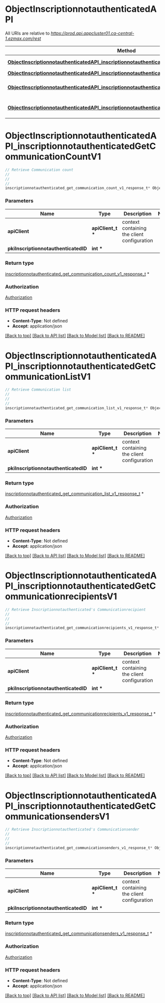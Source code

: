 # ObjectInscriptionnotauthenticatedAPI

All URIs are relative to *https://prod.api.appcluster01.ca-central-1.ezmax.com/rest*

Method | HTTP request | Description
------------- | ------------- | -------------
[**ObjectInscriptionnotauthenticatedAPI_inscriptionnotauthenticatedGetCommunicationCountV1**](ObjectInscriptionnotauthenticatedAPI.md#ObjectInscriptionnotauthenticatedAPI_inscriptionnotauthenticatedGetCommunicationCountV1) | **GET** /1/object/inscriptionnotauthenticated/{pkiInscriptionnotauthenticatedID}/getCommunicationCount | Retrieve Communication count
[**ObjectInscriptionnotauthenticatedAPI_inscriptionnotauthenticatedGetCommunicationListV1**](ObjectInscriptionnotauthenticatedAPI.md#ObjectInscriptionnotauthenticatedAPI_inscriptionnotauthenticatedGetCommunicationListV1) | **GET** /1/object/inscriptionnotauthenticated/{pkiInscriptionnotauthenticatedID}/getCommunicationList | Retrieve Communication list
[**ObjectInscriptionnotauthenticatedAPI_inscriptionnotauthenticatedGetCommunicationrecipientsV1**](ObjectInscriptionnotauthenticatedAPI.md#ObjectInscriptionnotauthenticatedAPI_inscriptionnotauthenticatedGetCommunicationrecipientsV1) | **GET** /1/object/inscriptionnotauthenticated/{pkiInscriptionnotauthenticatedID}/getCommunicationrecipients | Retrieve Inscriptionnotauthenticated&#39;s Communicationrecipient
[**ObjectInscriptionnotauthenticatedAPI_inscriptionnotauthenticatedGetCommunicationsendersV1**](ObjectInscriptionnotauthenticatedAPI.md#ObjectInscriptionnotauthenticatedAPI_inscriptionnotauthenticatedGetCommunicationsendersV1) | **GET** /1/object/inscriptionnotauthenticated/{pkiInscriptionnotauthenticatedID}/getCommunicationsenders | Retrieve Inscriptionnotauthenticated&#39;s Communicationsender


# **ObjectInscriptionnotauthenticatedAPI_inscriptionnotauthenticatedGetCommunicationCountV1**
```c
// Retrieve Communication count
//
// 
//
inscriptionnotauthenticated_get_communication_count_v1_response_t* ObjectInscriptionnotauthenticatedAPI_inscriptionnotauthenticatedGetCommunicationCountV1(apiClient_t *apiClient, int *pkiInscriptionnotauthenticatedID);
```

### Parameters
Name | Type | Description  | Notes
------------- | ------------- | ------------- | -------------
**apiClient** | **apiClient_t \*** | context containing the client configuration |
**pkiInscriptionnotauthenticatedID** | **int \*** |  | 

### Return type

[inscriptionnotauthenticated_get_communication_count_v1_response_t](inscriptionnotauthenticated_get_communication_count_v1_response.md) *


### Authorization

[Authorization](../README.md#Authorization)

### HTTP request headers

 - **Content-Type**: Not defined
 - **Accept**: application/json

[[Back to top]](#) [[Back to API list]](../README.md#documentation-for-api-endpoints) [[Back to Model list]](../README.md#documentation-for-models) [[Back to README]](../README.md)

# **ObjectInscriptionnotauthenticatedAPI_inscriptionnotauthenticatedGetCommunicationListV1**
```c
// Retrieve Communication list
//
// 
//
inscriptionnotauthenticated_get_communication_list_v1_response_t* ObjectInscriptionnotauthenticatedAPI_inscriptionnotauthenticatedGetCommunicationListV1(apiClient_t *apiClient, int *pkiInscriptionnotauthenticatedID);
```

### Parameters
Name | Type | Description  | Notes
------------- | ------------- | ------------- | -------------
**apiClient** | **apiClient_t \*** | context containing the client configuration |
**pkiInscriptionnotauthenticatedID** | **int \*** |  | 

### Return type

[inscriptionnotauthenticated_get_communication_list_v1_response_t](inscriptionnotauthenticated_get_communication_list_v1_response.md) *


### Authorization

[Authorization](../README.md#Authorization)

### HTTP request headers

 - **Content-Type**: Not defined
 - **Accept**: application/json

[[Back to top]](#) [[Back to API list]](../README.md#documentation-for-api-endpoints) [[Back to Model list]](../README.md#documentation-for-models) [[Back to README]](../README.md)

# **ObjectInscriptionnotauthenticatedAPI_inscriptionnotauthenticatedGetCommunicationrecipientsV1**
```c
// Retrieve Inscriptionnotauthenticated's Communicationrecipient
//
// 
//
inscriptionnotauthenticated_get_communicationrecipients_v1_response_t* ObjectInscriptionnotauthenticatedAPI_inscriptionnotauthenticatedGetCommunicationrecipientsV1(apiClient_t *apiClient, int *pkiInscriptionnotauthenticatedID);
```

### Parameters
Name | Type | Description  | Notes
------------- | ------------- | ------------- | -------------
**apiClient** | **apiClient_t \*** | context containing the client configuration |
**pkiInscriptionnotauthenticatedID** | **int \*** |  | 

### Return type

[inscriptionnotauthenticated_get_communicationrecipients_v1_response_t](inscriptionnotauthenticated_get_communicationrecipients_v1_response.md) *


### Authorization

[Authorization](../README.md#Authorization)

### HTTP request headers

 - **Content-Type**: Not defined
 - **Accept**: application/json

[[Back to top]](#) [[Back to API list]](../README.md#documentation-for-api-endpoints) [[Back to Model list]](../README.md#documentation-for-models) [[Back to README]](../README.md)

# **ObjectInscriptionnotauthenticatedAPI_inscriptionnotauthenticatedGetCommunicationsendersV1**
```c
// Retrieve Inscriptionnotauthenticated's Communicationsender
//
// 
//
inscriptionnotauthenticated_get_communicationsenders_v1_response_t* ObjectInscriptionnotauthenticatedAPI_inscriptionnotauthenticatedGetCommunicationsendersV1(apiClient_t *apiClient, int *pkiInscriptionnotauthenticatedID);
```

### Parameters
Name | Type | Description  | Notes
------------- | ------------- | ------------- | -------------
**apiClient** | **apiClient_t \*** | context containing the client configuration |
**pkiInscriptionnotauthenticatedID** | **int \*** |  | 

### Return type

[inscriptionnotauthenticated_get_communicationsenders_v1_response_t](inscriptionnotauthenticated_get_communicationsenders_v1_response.md) *


### Authorization

[Authorization](../README.md#Authorization)

### HTTP request headers

 - **Content-Type**: Not defined
 - **Accept**: application/json

[[Back to top]](#) [[Back to API list]](../README.md#documentation-for-api-endpoints) [[Back to Model list]](../README.md#documentation-for-models) [[Back to README]](../README.md)


